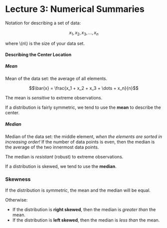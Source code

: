 # Lecture 3: Numerical Summaries

 Notation for describing a set of data:
 
 $$x_1, x_2, x_3, \dots, x_n$$
 
 where \\(n\\) is the size of your data set.
 
 #### Describing the Center Location
 
 ##### Mean
 
Mean of the data set: the average of all elements.

$$\bar{x} = \frac{x_1 + x_2 + x_3 + \dots + x_n}{n}$$

The mean is *sensitive* to extreme observations.

If a distribution is fairly symmetric, we tend to use the **mean** to describe the center.

##### Median

Median of the data set: the middle element, *when the elements are sorted in increasing order!* If the number of data points is even, then the median is the average of the two innermost data points.

The median is *resistant* (robust) to extreme observations.

If a distribution is skewed, we tend to use the **median**.
 
### Skewness

If the distribution is *symmetric*, the mean and the median will be equal.

Otherwise:
* If the distribution is **right skewed**, then the median is *greater than* the mean.
* If the distribution is **left skewed**, then the median is *less than* the mean.

